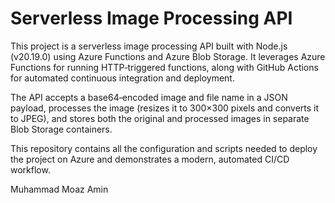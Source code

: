 # Serverless Image Processing API


This project is a serverless image processing API built with Node.js (v20.19.0) using Azure Functions and Azure Blob Storage. It leverages Azure Functions for running HTTP‑triggered functions, along with GitHub Actions for automated continuous integration and deployment.

The API accepts a base64‑encoded image and file name in a JSON payload, processes the image (resizes it to 300×300 pixels and converts it to JPEG), and stores both the original and processed images in separate Blob Storage containers.

This repository contains all the configuration and scripts needed to deploy the project on Azure and demonstrates a modern, automated CI/CD workflow.

Muhammad Moaz Amin
